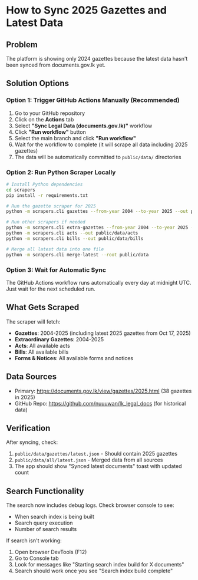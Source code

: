 # How to Sync 2025 Gazettes and Latest Data

## Problem
The platform is showing only 2024 gazettes because the latest data hasn't been synced from documents.gov.lk yet.

## Solution Options

### Option 1: Trigger GitHub Actions Manually (Recommended)
1. Go to your GitHub repository
2. Click on the **Actions** tab
3. Select **"Sync Legal Data (documents.gov.lk)"** workflow
4. Click **"Run workflow"** button
5. Select the main branch and click **"Run workflow"**
6. Wait for the workflow to complete (it will scrape all data including 2025 gazettes)
7. The data will be automatically committed to `public/data/` directories

### Option 2: Run Python Scraper Locally
```bash
# Install Python dependencies
cd scrapers
pip install -r requirements.txt

# Run the gazette scraper for 2025
python -m scrapers.cli gazettes --from-year 2004 --to-year 2025 --out public/data/gazettes

# Run other scrapers if needed
python -m scrapers.cli extra-gazettes --from-year 2004 --to-year 2025 --out public/data/extra-gazettes
python -m scrapers.cli acts --out public/data/acts
python -m scrapers.cli bills --out public/data/bills

# Merge all latest data into one file
python -m scrapers.cli merge-latest --root public/data
```

### Option 3: Wait for Automatic Sync
The GitHub Actions workflow runs automatically every day at midnight UTC. Just wait for the next scheduled run.

## What Gets Scraped

The scraper will fetch:
- **Gazettes**: 2004-2025 (including latest 2025 gazettes from Oct 17, 2025)
- **Extraordinary Gazettes**: 2004-2025
- **Acts**: All available acts
- **Bills**: All available bills
- **Forms & Notices**: All available forms and notices

## Data Sources
- Primary: https://documents.gov.lk/view/gazettes/2025.html (38 gazettes in 2025)
- GitHub Repo: https://github.com/nuuuwan/lk_legal_docs (for historical data)

## Verification
After syncing, check:
1. `public/data/gazettes/latest.json` - Should contain 2025 gazettes
2. `public/data/all/latest.json` - Merged data from all sources
3. The app should show "Synced latest documents" toast with updated count

## Search Functionality
The search now includes debug logs. Check browser console to see:
- When search index is being built
- Search query execution
- Number of search results

If search isn't working:
1. Open browser DevTools (F12)
2. Go to Console tab
3. Look for messages like "Starting search index build for X documents"
4. Search should work once you see "Search index build complete"

